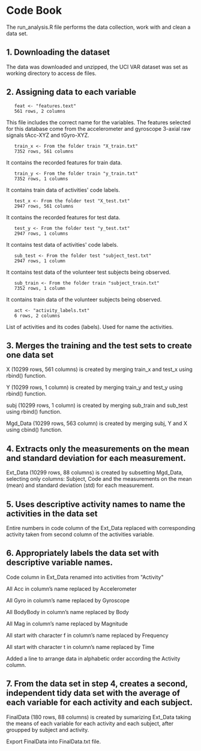 # Code Book

The run_analysis.R file performs the data collection, work with and clean a data set.

##  1. Downloading the dataset
   The data was downloaded and unzipped, the UCI VAR dataset was set as working       directory to access de files.
       
##  2. Assigning data to each variable
       feat <- "features.text"
       561 rows, 2 columns
This file includes the correct name for the variables. The features selected for this database come from the accelerometer and gyroscope 3-axial raw signals tAcc-XYZ and tGyro-XYZ.
       
       train_x <- From the folder train "X_train.txt"
       7352 rows, 561 columns
It contains the recorded features for train data.
       
       train_y <- From the folder train "y_train.txt"
       7352 rows, 1 columns
It contains train data of activities' code labels.

       test_x <- From the folder test "X_test.txt"
       2947 rows, 561 columns
It contains the recorded features for test data.

       test_y <- From the folder test "y_test.txt"
       2947 rows, 1 columns
It contains test data of activities' code labels.

       sub_test <- From the folder test "subject_test.txt"
       2947 rows, 1 column
It contains test data of the volunteer test subjects being observed.

       sub_train <- From the folder train "subject_train.txt"
       7352 rows, 1 column
It contains train data of the volunteer subjects being observed.

       act <- "activity_labels.txt"
       6 rows, 2 columns
List of activities and its codes (labels). Used for name the activities.

##  3. Merges the training and the test sets to create one data set

X (10299 rows, 561 columns) is created by merging train_x and test_x using rbind() function.

Y (10299 rows, 1 column) is created by merging train_y and test_y using rbind() function.

subj (10299 rows, 1 column) is created by merging sub_train and sub_test using rbind() function.

Mgd_Data (10299 rows, 563 column) is created by merging subj, Y and X using cbind() function.

##  4. Extracts only the measurements on the mean and standard deviation for each measurement.

Ext_Data (10299 rows, 88 columns) is created by subsetting Mgd_Data, selecting only columns: Subject, Code and the measurements on the mean (mean) and standard deviation (std) for each measurement.

##  5. Uses descriptive activity names to name the activities in the data set

Entire numbers in code column of the Ext_Data replaced with corresponding activity taken from second column of the activities variable.

##  6. Appropriately labels the data set with descriptive variable names.

Code column in Ext_Data renamed into activities from "Activity"

All Acc in column’s name replaced by Accelerometer

All Gyro in column’s name replaced by Gyroscope

All BodyBody in column’s name replaced by Body

All Mag in column’s name replaced by Magnitude

All start with character f in column’s name replaced by Frequency

All start with character t in column’s name replaced by Time

Added a line to arrange data in alphabetic order according the Activity column.

##  7. From the data set in step 4, creates a second, independent tidy data set with the average of each variable for each activity and each subject.

FinalData (180 rows, 88 columns) is created by sumarizing Ext_Data taking the means of each variable for each activity and each subject, after groupped by subject and activity.

Export FinalData into FinalData.txt file.

 
